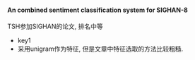 #### An combined sentiment classification system for SIGHAN-8
  TSH参加SIGHAN的论文, 排名中等
- key1
 - 采用unigram作为特征, 但是文章中特征选取的方法比较粗糙.
